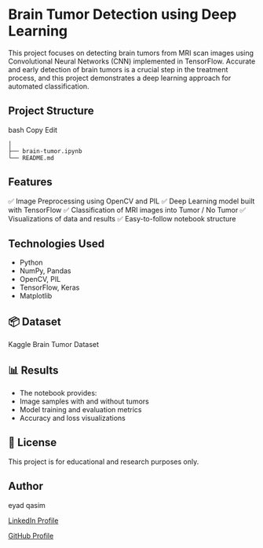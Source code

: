 # Brain Tumor Detection using Deep Learning
This project focuses on detecting brain tumors from MRI scan images using Convolutional Neural Networks (CNN) implemented in TensorFlow. Accurate and early detection of brain tumors is a crucial step in the treatment process, and this project demonstrates a deep learning approach for automated classification.

## Project Structure
bash
Copy
Edit
```brain-tumor-detection/
│
├── brain-tumor.ipynb                    
└── README.md               
```


## Features
✅ Image Preprocessing using OpenCV and PIL
✅ Deep Learning model built with TensorFlow
✅ Classification of MRI images into Tumor / No Tumor
✅ Visualizations of data and results
✅ Easy-to-follow notebook structure

## Technologies Used
- Python
- NumPy, Pandas
- OpenCV, PIL
- TensorFlow, Keras
- Matplotlib

## 📦 Dataset
Kaggle Brain Tumor Dataset

## 📊 Results
- The notebook provides:
- Image samples with and without tumors
- Model training and evaluation metrics
- Accuracy and loss visualizations

## 📄 License
This project is for educational and research purposes only.

## Author
eyad qasim

[LinkedIn Profile](https://www.linkedin.com/in/eyad-qasim-2a96b624b/)

[GitHub Profile](https://github.com/eyad6789)



